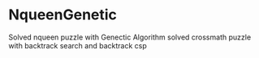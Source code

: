 # NqueenGenetic
Solved nqueen puzzle with Genectic Algorithm
solved crossmath puzzle with backtrack search and backtrack csp
